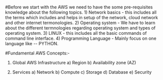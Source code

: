   #Before we start with the AWS we need to have the some pre-requisites knowledge about the following topics.
    1) Network basics - this includes all the terms which includes and helps in setup of the network, cloud network and other internet termonologies.
    2) Operating system - We have to learn about the different termnologies regarding operating system and types of operating system.
    3) LINUX - this includes all the basic commands of command line interface.
    4) Programming Language - Mainly focus on one language like -- PYTHON.

#Fundamental AWS Concepts:-

  1) Global AWS Infrastructure
    a) Region
    b) Availability zone (AZ)

  2) Services
    a) Network
    b) Compute
    c) Storage
    d) Database
    e) Security

